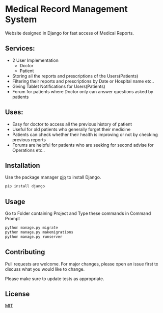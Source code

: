 # Medical Record Management System

Website designed in Django for fast access of Medical Reports. 

## **Services**:

* 2 User Implementation
    * Doctor
    * Patient
* Storing all the reports and prescriptions of the Users(Patients)
* Filtering their reports and prescriptions by Date or Hospital name etc..
* Giving Tablet Notifications for Users(Patients)
* Forum for patients where Doctor only can answer questions asked by patients

## **Uses**:

* Easy for doctor to access all the previous history of patient
* Useful for old patients who generally forget their medicine
* Patients can check whether their health is improving or not by checking previous reports
* Forums are helpful for patients who are seeking for second advise for Operations etc..

## Installation

Use the package manager [pip](https://pip.pypa.io/en/stable/) to install Django.

```bash
pip install django
```

## Usage

Go to Folder containing Project and Type these commands in Command Prompt

```bash
python manage.py migrate
python manage.py makemigrations
python manage.py runserver
```

## Contributing
Pull requests are welcome. For major changes, please open an issue first to discuss what you would like to change.

Please make sure to update tests as appropriate.

## License
[MIT](https://choosealicense.com/licenses/mit/)
